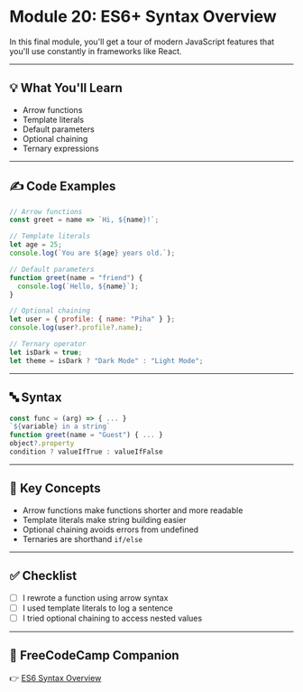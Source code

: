# Module 20: ES6+ Syntax Overview

In this final module, you'll get a tour of modern JavaScript features that you'll use constantly in frameworks like React.

---

## 💡 What You'll Learn
- Arrow functions
- Template literals
- Default parameters
- Optional chaining
- Ternary expressions

---

## ✍️ Code Examples

```javascript
// Arrow functions
const greet = name => `Hi, ${name}!`;

// Template literals
let age = 25;
console.log(`You are ${age} years old.`);

// Default parameters
function greet(name = "friend") {
  console.log(`Hello, ${name}`);
}

// Optional chaining
let user = { profile: { name: "Piha" } };
console.log(user?.profile?.name);

// Ternary operator
let isDark = true;
let theme = isDark ? "Dark Mode" : "Light Mode";
```

---

## 🔤 Syntax

```javascript
const func = (arg) => { ... }
`${variable} in a string`
function greet(name = "Guest") { ... }
object?.property
condition ? valueIfTrue : valueIfFalse
```

---

## 🧠 Key Concepts

- Arrow functions make functions shorter and more readable
- Template literals make string building easier
- Optional chaining avoids errors from undefined
- Ternaries are shorthand `if/else`

---

## ✅ Checklist

- [ ] I rewrote a function using arrow syntax
- [ ] I used template literals to log a sentence
- [ ] I tried optional chaining to access nested values

---

## 📘 FreeCodeCamp Companion

👉 [ES6 Syntax Overview](https://www.freecodecamp.org/learn/javascript-algorithms-and-data-structures/es6/)
